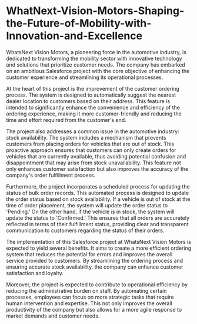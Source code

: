 # WhatNext-Vision-Motors-Shaping-the-Future-of-Mobility-with-Innovation-and-Excellence

WhatsNext Vision Motors, a pioneering force in the automotive industry, is dedicated to transforming the mobility sector with innovative technology and solutions that prioritize customer needs. The company has embarked on an ambitious Salesforce project with the core objective of enhancing the customer experience and streamlining its operational processes.

At the heart of this project is the improvement of the customer ordering process. The system is designed to automatically suggest the nearest dealer location to customers based on their address. This feature is intended to significantly enhance the convenience and efficiency of the ordering experience, making it more customer-friendly and reducing the time and effort required from the customer's end.

The project also addresses a common issue in the automotive industry: stock availability. The system includes a mechanism that prevents customers from placing orders for vehicles that are out of stock. This proactive approach ensures that customers can only create orders for vehicles that are currently available, thus avoiding potential confusion and disappointment that may arise from stock unavailability. This feature not only enhances customer satisfaction but also improves the accuracy of the company's order fulfillment process.

Furthermore, the project incorporates a scheduled process for updating the status of bulk order records. This automated process is designed to update the order status based on stock availability. If a vehicle is out of stock at the time of order placement, the system will update the order status to 'Pending.' On the other hand, if the vehicle is in stock, the system will update the status to 'Confirmed.' This ensures that all orders are accurately reflected in terms of their fulfillment status, providing clear and transparent communication to customers regarding the status of their orders.

The implementation of this Salesforce project at WhatsNext Vision Motors is expected to yield several benefits. It aims to create a more efficient ordering system that reduces the potential for errors and improves the overall service provided to customers. By streamlining the ordering process and ensuring accurate stock availability, the company can enhance customer satisfaction and loyalty.

Moreover, the project is expected to contribute to operational efficiency by reducing the administrative burden on staff. By automating certain processes, employees can focus on more strategic tasks that require human intervention and expertise. This not only improves the overall productivity of the company but also allows for a more agile response to market demands and customer needs.
